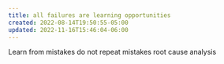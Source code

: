 ```yaml
---
title: all failures are learning opportunities
created: 2022-08-14T19:50:55-05:00
updated: 2022-11-16T15:46:04-06:00
---
```


Learn from mistakes
do not repeat mistakes
root cause analysis